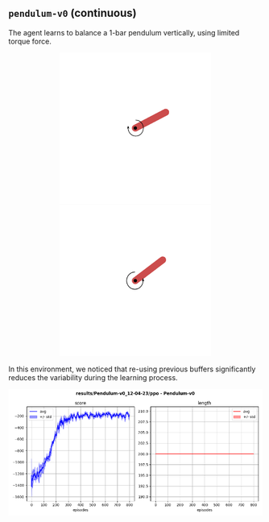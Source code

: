 ## `pendulum-v0` (continuous)

The agent learns to balance a 1-bar pendulum vertically, using limited torque force.

<p align="center">
  <img width="300" alt="" src="bad.gif">
  <img width="300" alt="" src="good.gif">
</p>

In this environment, we noticed that re-using previous buffers significantly reduces the variability during the learning process.

<p align="center">
  <img width="700" alt="" src="ppo_buffer.png">
</p>
